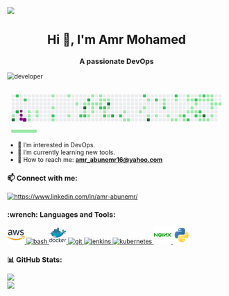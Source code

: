 [![](https://visitcount.itsvg.in/api?id=amrabunemr98&icon=7&color=0)](https://visitcount.itsvg.in)
<h1 align="center">Hi 👋, I'm Amr Mohamed</h1>
<h3 align="center">A passionate DevOps</h3>

![developer](https://github.com/amrabunemr98/amrabunemr98/assets/128842547/d4348fe2-8a6f-488d-b465-c82bc3a72f65)

<svg viewBox="-16 -32 880 192" width="880" height="192" xmlns="http://www.w3.org/2000/svg"><style>@keyframes c0{.18%{fill:var(--c1)}.2%,to{fill:var(--ce)}}@keyframes c1{44.43%{fill:var(--c1)}44.45%,to{fill:var(--ce)}}@keyframes c2{97.26%{fill:var(--c4)}97.28%,to{fill:var(--ce)}}@keyframes c3{72.11%{fill:var(--c2)}72.13%,to{fill:var(--ce)}}@keyframes c4{.57%{fill:var(--c1)}.59%,to{fill:var(--ce)}}@keyframes c5{.77%{fill:var(--c1)}.79%,to{fill:var(--ce)}}@keyframes c6{72.89%{fill:var(--c3)}72.91%,to{fill:var(--ce)}}@keyframes c7{4.28%{fill:var(--c1)}4.3%,to{fill:var(--ce)}}@keyframes c8{4.47%{fill:var(--c1)}4.49%,to{fill:var(--ce)}}@keyframes c9{3.11%{fill:var(--c1)}3.13%,to{fill:var(--ce)}}@keyframes ca{71.53%{fill:var(--c2)}71.55%,to{fill:var(--ce)}}@keyframes cb{1.16%{fill:var(--c1)}1.18%,to{fill:var(--ce)}}@keyframes cc{1.35%{fill:var(--c1)}1.37%,to{fill:var(--ce)}}@keyframes cd{5.25%{fill:var(--c1)}5.27%,to{fill:var(--ce)}}@keyframes ce{5.06%{fill:var(--c1)}5.08%,to{fill:var(--ce)}}@keyframes cf{4.86%{fill:var(--c1)}4.88%,to{fill:var(--ce)}}@keyframes cg{2.52%{fill:var(--c1)}2.54%,to{fill:var(--ce)}}@keyframes ch{1.55%{fill:var(--c1)}1.57%,to{fill:var(--ce)}}@keyframes ci{1.74%{fill:var(--c1)}1.76%,to{fill:var(--ce)}}@keyframes cj{5.64%{fill:var(--c1)}5.66%,to{fill:var(--ce)}}@keyframes ck{5.84%{fill:var(--c1)}5.86%,to{fill:var(--ce)}}@keyframes cl{2.13%{fill:var(--c1)}2.15%,to{fill:var(--ce)}}@keyframes cm{1.94%{fill:var(--c1)}1.96%,to{fill:var(--ce)}}@keyframes cn{14.22%{fill:var(--c1)}14.24%,to{fill:var(--ce)}}@keyframes co{14.8%{fill:var(--c1)}14.82%,to{fill:var(--ce)}}@keyframes cp{69.39%{fill:var(--c2)}69.41%,to{fill:var(--ce)}}@keyframes cq{6.81%{fill:var(--c1)}6.83%,to{fill:var(--ce)}}@keyframes cr{13.44%{fill:var(--c1)}13.46%,to{fill:var(--ce)}}@keyframes cs{7.79%{fill:var(--c1)}7.81%,to{fill:var(--ce)}}@keyframes ct{12.66%{fill:var(--c1)}12.68%,to{fill:var(--ce)}}@keyframes cu{68.02%{fill:var(--c2)}68.04%,to{fill:var(--ce)}}@keyframes cv{12.27%{fill:var(--c1)}12.29%,to{fill:var(--ce)}}@keyframes cw{81.08%{fill:var(--c4)}81.1%,to{fill:var(--ce)}}@keyframes cx{8.76%{fill:var(--c1)}8.78%,to{fill:var(--ce)}}@keyframes cy{67.83%{fill:var(--c2)}67.85%,to{fill:var(--ce)}}@keyframes cz{76.99%{fill:var(--c3)}77.01%,to{fill:var(--ce)}}@keyframes c10{12.08%{fill:var(--c1)}12.1%,to{fill:var(--ce)}}@keyframes c11{16.95%{fill:var(--c1)}16.97%,to{fill:var(--ce)}}@keyframes c12{11.49%{fill:var(--c1)}11.51%,to{fill:var(--ce)}}@keyframes c13{9.54%{fill:var(--c1)}9.56%,to{fill:var(--ce)}}@keyframes c14{9.35%{fill:var(--c1)}9.37%,to{fill:var(--ce)}}@keyframes c15{9.15%{fill:var(--c1)}9.17%,to{fill:var(--ce)}}@keyframes c16{9.74%{fill:var(--c1)}9.76%,to{fill:var(--ce)}}@keyframes c17{11.1%{fill:var(--c1)}11.12%,to{fill:var(--ce)}}@keyframes c18{10.13%{fill:var(--c1)}10.15%,to{fill:var(--ce)}}@keyframes c19{9.93%{fill:var(--c1)}9.95%,to{fill:var(--ce)}}@keyframes c1a{66.27%{fill:var(--c2)}66.29%,to{fill:var(--ce)}}@keyframes c1b{10.32%{fill:var(--c1)}10.34%,to{fill:var(--ce)}}@keyframes c1c{66.07%{fill:var(--c2)}66.09%,to{fill:var(--ce)}}@keyframes c1d{17.92%{fill:var(--c1)}17.94%,to{fill:var(--ce)}}@keyframes c1e{66.85%{fill:var(--c2)}66.87%,to{fill:var(--ce)}}@keyframes c1f{10.52%{fill:var(--c1)}10.54%,to{fill:var(--ce)}}@keyframes c1g{79.72%{fill:var(--c4)}79.74%,to{fill:var(--ce)}}@keyframes c1h{18.31%{fill:var(--c1)}18.33%,to{fill:var(--ce)}}@keyframes c1i{19.09%{fill:var(--c1)}19.11%,to{fill:var(--ce)}}@keyframes c1j{78.94%{fill:var(--c3)}78.96%,to{fill:var(--ce)}}@keyframes c1k{64.9%{fill:var(--c2)}64.92%,to{fill:var(--ce)}}@keyframes c1l{20.85%{fill:var(--c1)}20.87%,to{fill:var(--ce)}}@keyframes c1m{20.07%{fill:var(--c1)}20.09%,to{fill:var(--ce)}}@keyframes c1n{20.26%{fill:var(--c1)}20.28%,to{fill:var(--ce)}}@keyframes c1o{22.41%{fill:var(--c1)}22.43%,to{fill:var(--ce)}}@keyframes c1p{62.76%{fill:var(--c2)}62.78%,to{fill:var(--ce)}}@keyframes c1q{22.02%{fill:var(--c1)}22.04%,to{fill:var(--ce)}}@keyframes c1r{37.03%{fill:var(--c1)}37.05%,to{fill:var(--ce)}}@keyframes c1s{22.99%{fill:var(--c1)}23.01%,to{fill:var(--ce)}}@keyframes c1t{84.79%{fill:var(--c4)}84.81%,to{fill:var(--ce)}}@keyframes c1u{60.42%{fill:var(--c2)}60.44%,to{fill:var(--ce)}}@keyframes c1v{23.38%{fill:var(--c1)}23.4%,to{fill:var(--ce)}}@keyframes c1w{35.86%{fill:var(--c1)}35.88%,to{fill:var(--ce)}}@keyframes c1x{36.05%{fill:var(--c1)}36.07%,to{fill:var(--ce)}}@keyframes c1y{61.2%{fill:var(--c2)}61.22%,to{fill:var(--ce)}}@keyframes c1z{23.97%{fill:var(--c1)}23.99%,to{fill:var(--ce)}}@keyframes c20{24.36%{fill:var(--c1)}24.38%,to{fill:var(--ce)}}@keyframes c21{59.25%{fill:var(--c2)}59.27%,to{fill:var(--ce)}}@keyframes c22{35.27%{fill:var(--c1)}35.29%,to{fill:var(--ce)}}@keyframes c23{24.55%{fill:var(--c1)}24.57%,to{fill:var(--ce)}}@keyframes c24{25.72%{fill:var(--c1)}25.74%,to{fill:var(--ce)}}@keyframes c25{55.55%{fill:var(--c2)}55.57%,to{fill:var(--ce)}}@keyframes c26{24.94%{fill:var(--c1)}24.96%,to{fill:var(--ce)}}@keyframes c27{32.93%{fill:var(--c1)}32.95%,to{fill:var(--ce)}}@keyframes c28{32.74%{fill:var(--c1)}32.76%,to{fill:var(--ce)}}@keyframes c29{26.31%{fill:var(--c1)}26.33%,to{fill:var(--ce)}}@keyframes c2a{55.94%{fill:var(--c2)}55.96%,to{fill:var(--ce)}}@keyframes c2b{32.54%{fill:var(--c1)}32.56%,to{fill:var(--ce)}}@keyframes c2c{32.15%{fill:var(--c1)}32.17%,to{fill:var(--ce)}}@keyframes c2d{26.5%{fill:var(--c1)}26.52%,to{fill:var(--ce)}}@keyframes c2e{57.3%{fill:var(--c2)}57.32%,to{fill:var(--ce)}}@keyframes c2f{27.09%{fill:var(--c1)}27.11%,to{fill:var(--ce)}}@keyframes c2g{26.7%{fill:var(--c1)}26.72%,to{fill:var(--ce)}}@keyframes c2h{54.96%{fill:var(--c2)}54.98%,to{fill:var(--ce)}}@keyframes c2i{33.52%{fill:var(--c1)}33.54%,to{fill:var(--ce)}}@keyframes c2j{27.48%{fill:var(--c1)}27.5%,to{fill:var(--ce)}}@keyframes c2k{54.57%{fill:var(--c2)}54.59%,to{fill:var(--ce)}}@keyframes c2l{54.38%{fill:var(--c1)}54.4%,to{fill:var(--ce)}}@keyframes c2m{31.18%{fill:var(--c1)}31.2%,to{fill:var(--ce)}}@keyframes c2n{57.88%{fill:var(--c2)}57.9%,to{fill:var(--ce)}}@keyframes c2o{27.67%{fill:var(--c1)}27.69%,to{fill:var(--ce)}}@keyframes c2p{87.71%{fill:var(--c4)}87.73%,to{fill:var(--ce)}}@keyframes c2q{30.98%{fill:var(--c1)}31%,to{fill:var(--ce)}}@keyframes c2r{28.45%{fill:var(--c1)}28.47%,to{fill:var(--ce)}}@keyframes c2s{27.87%{fill:var(--c1)}27.89%,to{fill:var(--ce)}}@keyframes c2t{30.79%{fill:var(--c1)}30.81%,to{fill:var(--ce)}}@keyframes c2u{28.26%{fill:var(--c1)}28.28%,to{fill:var(--ce)}}@keyframes c2v{28.06%{fill:var(--c1)}28.08%,to{fill:var(--ce)}}@keyframes c2w{29.03%{fill:var(--c1)}29.05%,to{fill:var(--ce)}}@keyframes c2x{30.01%{fill:var(--c1)}30.03%,to{fill:var(--ce)}}@keyframes c2y{30.4%{fill:var(--c1)}30.42%,to{fill:var(--ce)}}@keyframes c2z{29.23%{fill:var(--c1)}29.25%,to{fill:var(--ce)}}@keyframes c30{29.42%{fill:var(--c1)}29.44%,to{fill:var(--ce)}}@keyframes u0{.18%{transform:scale(0,1)}.2%,.57%{transform:scale(.01,1)}.59%,.77%{transform:scale(.02,1)}.79%,1.16%{transform:scale(.04,1)}1.18%,1.35%{transform:scale(.05,1)}1.37%,1.55%{transform:scale(.06,1)}1.57%,1.74%{transform:scale(.07,1)}1.76%,1.94%{transform:scale(.09,1)}1.96%,2.13%{transform:scale(.1,1)}2.15%,2.52%{transform:scale(.11,1)}2.54%,3.11%{transform:scale(.12,1)}3.13%,4.28%{transform:scale(.13,1)}4.3%,4.47%{transform:scale(.15,1)}4.49%,4.86%{transform:scale(.16,1)}4.88%,5.06%{transform:scale(.17,1)}5.08%,5.25%{transform:scale(.18,1)}5.27%,5.64%{transform:scale(.2,1)}5.66%,5.84%{transform:scale(.21,1)}5.86%,6.81%{transform:scale(.22,1)}6.83%,7.79%{transform:scale(.23,1)}7.81%,8.76%{transform:scale(.24,1)}8.78%,9.15%{transform:scale(.26,1)}9.17%,9.35%{transform:scale(.27,1)}9.37%,9.54%{transform:scale(.28,1)}9.56%,9.74%{transform:scale(.29,1)}9.76%,9.93%{transform:scale(.3,1)}10.13%,9.95%{transform:scale(.32,1)}10.15%,10.32%{transform:scale(.33,1)}10.34%,10.52%{transform:scale(.34,1)}10.54%,11.1%{transform:scale(.35,1)}11.12%,11.49%{transform:scale(.37,1)}11.51%,12.08%{transform:scale(.38,1)}12.1%,12.27%{transform:scale(.39,1)}12.29%,12.66%{transform:scale(.4,1)}12.68%,13.44%{transform:scale(.41,1)}13.46%,14.22%{transform:scale(.43,1)}14.24%,14.8%{transform:scale(.44,1)}14.82%,16.95%{transform:scale(.45,1)}16.97%,17.92%{transform:scale(.46,1)}17.94%,18.31%{transform:scale(.48,1)}18.33%,19.09%{transform:scale(.49,1)}19.11%,20.07%{transform:scale(.5,1)}20.09%,20.26%{transform:scale(.51,1)}20.28%,20.85%{transform:scale(.52,1)}20.87%,22.02%{transform:scale(.54,1)}22.04%,22.41%{transform:scale(.55,1)}22.43%,22.99%{transform:scale(.56,1)}23.01%,23.38%{transform:scale(.57,1)}23.4%,23.97%{transform:scale(.59,1)}23.99%,24.36%{transform:scale(.6,1)}24.38%,24.55%{transform:scale(.61,1)}24.57%,24.94%{transform:scale(.62,1)}24.96%,25.72%{transform:scale(.63,1)}25.74%,26.31%{transform:scale(.65,1)}26.33%,26.5%{transform:scale(.66,1)}26.52%,26.7%{transform:scale(.67,1)}26.72%,27.09%{transform:scale(.68,1)}27.11%,27.48%{transform:scale(.7,1)}27.5%,27.67%{transform:scale(.71,1)}27.69%,27.87%{transform:scale(.72,1)}27.89%,28.06%{transform:scale(.73,1)}28.08%,28.26%{transform:scale(.74,1)}28.28%,28.45%{transform:scale(.76,1)}28.47%,29.03%{transform:scale(.77,1)}29.05%,29.23%{transform:scale(.78,1)}29.25%,29.42%{transform:scale(.79,1)}29.44%,30.01%{transform:scale(.8,1)}30.03%,30.4%{transform:scale(.82,1)}30.42%,30.79%{transform:scale(.83,1)}30.81%,30.98%{transform:scale(.84,1)}31%,31.18%{transform:scale(.85,1)}31.2%,32.15%{transform:scale(.87,1)}32.17%,32.54%{transform:scale(.88,1)}32.56%,32.74%{transform:scale(.89,1)}32.76%,32.93%{transform:scale(.9,1)}32.95%,33.52%{transform:scale(.91,1)}33.54%,35.27%{transform:scale(.93,1)}35.29%,35.86%{transform:scale(.94,1)}35.88%,36.05%{transform:scale(.95,1)}36.07%,37.03%{transform:scale(.96,1)}37.05%,44.43%{transform:scale(.98,1)}44.45%,54.38%{transform:scale(.99,1)}54.4%,to{transform:scale(1,1)}}@keyframes u1{54.57%{transform:scale(0,1)}54.59%,54.96%{transform:scale(.05,1)}54.98%,55.55%{transform:scale(.11,1)}55.57%,55.94%{transform:scale(.16,1)}55.96%,57.3%{transform:scale(.21,1)}57.32%,57.88%{transform:scale(.26,1)}57.9%,59.25%{transform:scale(.32,1)}59.27%,60.42%{transform:scale(.37,1)}60.44%,61.2%{transform:scale(.42,1)}61.22%,62.76%{transform:scale(.47,1)}62.78%,64.9%{transform:scale(.53,1)}64.92%,66.07%{transform:scale(.58,1)}66.09%,66.27%{transform:scale(.63,1)}66.29%,66.85%{transform:scale(.68,1)}66.87%,67.83%{transform:scale(.74,1)}67.85%,68.02%{transform:scale(.79,1)}68.04%,69.39%{transform:scale(.84,1)}69.41%,71.53%{transform:scale(.89,1)}71.55%,72.11%{transform:scale(.95,1)}72.13%,to{transform:scale(1,1)}}@keyframes u2{72.89%{transform:scale(0,1)}72.91%,76.99%{transform:scale(.33,1)}77.01%,78.94%{transform:scale(.67,1)}78.96%,to{transform:scale(1,1)}}@keyframes u3{79.72%{transform:scale(0,1)}79.74%,81.08%{transform:scale(.2,1)}81.1%,84.79%{transform:scale(.4,1)}84.81%,87.71%{transform:scale(.6,1)}87.73%,97.26%{transform:scale(.8,1)}97.28%,to{transform:scale(1,1)}}@keyframes s0{0%,99.81%{transform:translate(0,-16px)}.39%{transform:translate(0,16px)}.58%{transform:translate(16px,16px)}.78%{transform:translate(16px,32px)}1.95%{transform:translate(112px,32px)}2.14%{transform:translate(112px,16px)}2.53%{transform:translate(80px,16px)}2.73%{transform:translate(80px,0)}3.31%{transform:translate(32px,0)}4.48%{transform:translate(32px,96px)}4.87%{transform:translate(64px,96px)}5.26%{transform:translate(64px,64px)}5.65%{transform:translate(96px,64px)}5.85%{transform:translate(96px,80px)}46.2%,6.43%{transform:translate(144px,80px)}46.39%,6.63%{transform:translate(144px,96px)}47.37%,7.6%{transform:translate(224px,96px)}7.8%{transform:translate(224px,80px)}8.19%{transform:translate(256px,80px)}8.38%{transform:translate(256px,64px)}9.16%{transform:translate(320px,64px)}11.89%,39.96%,9.55%{transform:translate(320px,32px)}9.94%{transform:translate(352px,32px)}10.14%{transform:translate(352px,16px)}10.53%{transform:translate(384px,16px)}10.72%{transform:translate(384px,0)}11.5%{transform:translate(320px,0)}12.67%{transform:translate(256px,32px)}13.06%{transform:translate(256px,0)}14.23%{transform:translate(160px,0)}14.81%{transform:translate(160px,48px)}16.18%{transform:translate(272px,48px)}16.37%{transform:translate(272px,64px)}16.76%,76.41%{transform:translate(304px,64px)}16.96%{transform:translate(304px,80px)}17.54%{transform:translate(352px,80px)}17.74%,66.47%{transform:translate(352px,64px)}18.13%,18.91%{transform:translate(384px,64px)}18.32%{transform:translate(384px,48px)}18.52%{transform:translate(400px,48px)}18.71%{transform:translate(400px,64px)}19.3%{transform:translate(384px,96px)}20.27%{transform:translate(464px,96px)}20.66%{transform:translate(464px,64px)}20.86%{transform:translate(448px,64px)}21.05%{transform:translate(448px,48px)}22.03%{transform:translate(528px,48px)}22.22%{transform:translate(528px,64px)}22.42%{transform:translate(512px,64px)}22.61%{transform:translate(512px,80px)}24.17%{transform:translate(640px,80px)}24.37%{transform:translate(640px,96px)}24.95%,55.75%{transform:translate(688px,96px)}25.15%{transform:translate(688px,112px)}25.34%{transform:translate(672px,112px)}25.93%{transform:translate(672px,64px)}26.71%,54.78%{transform:translate(736px,64px)}27.1%{transform:translate(736px,32px)}27.29%{transform:translate(752px,32px)}27.49%{transform:translate(752px,16px)}28.07%,28.85%{transform:translate(800px,16px)}28.27%{transform:translate(800px,0)}28.46%{transform:translate(784px,0)}28.65%{transform:translate(784px,16px)}29.04%{transform:translate(800px,32px)}29.43%{transform:translate(832px,32px)}29.63%{transform:translate(832px,48px)}30.02%{transform:translate(800px,48px)}30.41%{transform:translate(800px,80px)}30.6%{transform:translate(784px,80px)}30.8%{transform:translate(784px,96px)}31.58%,53.8%{transform:translate(720px,96px)}32.55%{transform:translate(720px,16px)}32.75%{transform:translate(704px,16px)}32.94%{transform:translate(704px,0)}33.53%{transform:translate(752px,0)}33.72%{transform:translate(752px,-16px)}34.7%{transform:translate(672px,-16px)}35.09%{transform:translate(672px,16px)}35.87%,60.82%{transform:translate(608px,16px)}36.06%{transform:translate(608px,32px)}36.65%{transform:translate(560px,32px)}36.84%{transform:translate(560px,16px)}39.77%{transform:translate(320px,16px)}43.86%{transform:translate(0,32px)}44.44%,97.08%{transform:translate(0,80px)}47.56%{transform:translate(224px,112px)}53.61%{transform:translate(720px,112px)}54.19%{transform:translate(752px,96px)}54.58%{transform:translate(752px,64px)}54.97%{transform:translate(736px,80px)}55.56%{transform:translate(688px,80px)}56.34%{transform:translate(736px,96px)}57.31%{transform:translate(736px,16px)}57.7%{transform:translate(768px,16px)}57.89%{transform:translate(768px,0)}60.23%{transform:translate(576px,0)}60.43%{transform:translate(576px,16px)}61.21%{transform:translate(608px,48px)}61.4%{transform:translate(592px,48px)}61.99%{transform:translate(592px,0)}63.94%{transform:translate(432px,0)}64.91%{transform:translate(432px,80px)}65.11%{transform:translate(416px,80px)}65.5%{transform:translate(416px,48px)}66.28%{transform:translate(352px,48px)}66.67%{transform:translate(368px,64px)}66.86%{transform:translate(368px,80px)}69.4%{transform:translate(160px,80px)}70.18%{transform:translate(160px,16px)}71.54%{transform:translate(48px,16px)}71.73%,99.03%{transform:translate(48px,0)}72.12%,98.64%{transform:translate(16px,0)}72.9%{transform:translate(16px,64px)}77%{transform:translate(304px,16px)}78.17%{transform:translate(400px,16px)}78.95%{transform:translate(400px,80px)}79.14%{transform:translate(384px,80px)}79.73%{transform:translate(384px,32px)}80.9%{transform:translate(288px,32px)}81.09%{transform:translate(288px,48px)}84.21%{transform:translate(544px,48px)}84.8%{transform:translate(544px,96px)}87.52%{transform:translate(768px,96px)}87.72%{transform:translate(768px,80px)}97.27%{transform:translate(0,96px)}97.47%{transform:translate(16px,96px)}99.22%{transform:translate(48px,-16px)}}@keyframes s1{0%,99.81%{transform:translate(16px,-16px)}.19%{transform:translate(0,-16px)}.58%{transform:translate(0,16px)}.78%{transform:translate(16px,16px)}.97%{transform:translate(16px,32px)}2.14%{transform:translate(112px,32px)}2.34%{transform:translate(112px,16px)}2.73%{transform:translate(80px,16px)}2.92%{transform:translate(80px,0)}3.51%{transform:translate(32px,0)}4.68%{transform:translate(32px,96px)}5.07%{transform:translate(64px,96px)}5.46%{transform:translate(64px,64px)}5.85%{transform:translate(96px,64px)}6.04%{transform:translate(96px,80px)}46.39%,6.63%{transform:translate(144px,80px)}46.59%,6.82%{transform:translate(144px,96px)}47.56%,7.8%{transform:translate(224px,96px)}7.99%{transform:translate(224px,80px)}8.38%{transform:translate(256px,80px)}8.58%{transform:translate(256px,64px)}9.36%{transform:translate(320px,64px)}12.09%,40.16%,9.75%{transform:translate(320px,32px)}10.14%{transform:translate(352px,32px)}10.33%{transform:translate(352px,16px)}10.72%{transform:translate(384px,16px)}10.92%{transform:translate(384px,0)}11.7%{transform:translate(320px,0)}12.87%{transform:translate(256px,32px)}13.26%{transform:translate(256px,0)}14.42%{transform:translate(160px,0)}15.01%{transform:translate(160px,48px)}16.37%{transform:translate(272px,48px)}16.57%{transform:translate(272px,64px)}16.96%,76.61%{transform:translate(304px,64px)}17.15%{transform:translate(304px,80px)}17.74%{transform:translate(352px,80px)}17.93%,66.67%{transform:translate(352px,64px)}18.32%,19.1%{transform:translate(384px,64px)}18.52%{transform:translate(384px,48px)}18.71%{transform:translate(400px,48px)}18.91%{transform:translate(400px,64px)}19.49%{transform:translate(384px,96px)}20.47%{transform:translate(464px,96px)}20.86%{transform:translate(464px,64px)}21.05%{transform:translate(448px,64px)}21.25%{transform:translate(448px,48px)}22.22%{transform:translate(528px,48px)}22.42%{transform:translate(528px,64px)}22.61%{transform:translate(512px,64px)}22.81%{transform:translate(512px,80px)}24.37%{transform:translate(640px,80px)}24.56%{transform:translate(640px,96px)}25.15%,55.95%{transform:translate(688px,96px)}25.34%{transform:translate(688px,112px)}25.54%{transform:translate(672px,112px)}26.12%{transform:translate(672px,64px)}26.9%,54.97%{transform:translate(736px,64px)}27.29%{transform:translate(736px,32px)}27.49%{transform:translate(752px,32px)}27.68%{transform:translate(752px,16px)}28.27%,29.04%{transform:translate(800px,16px)}28.46%{transform:translate(800px,0)}28.65%{transform:translate(784px,0)}28.85%{transform:translate(784px,16px)}29.24%{transform:translate(800px,32px)}29.63%{transform:translate(832px,32px)}29.82%{transform:translate(832px,48px)}30.21%{transform:translate(800px,48px)}30.6%{transform:translate(800px,80px)}30.8%{transform:translate(784px,80px)}30.99%{transform:translate(784px,96px)}31.77%,54%{transform:translate(720px,96px)}32.75%{transform:translate(720px,16px)}32.94%{transform:translate(704px,16px)}33.14%{transform:translate(704px,0)}33.72%{transform:translate(752px,0)}33.92%{transform:translate(752px,-16px)}34.89%{transform:translate(672px,-16px)}35.28%{transform:translate(672px,16px)}36.06%,61.01%{transform:translate(608px,16px)}36.26%{transform:translate(608px,32px)}36.84%{transform:translate(560px,32px)}37.04%{transform:translate(560px,16px)}39.96%{transform:translate(320px,16px)}44.05%{transform:translate(0,32px)}44.64%,97.27%{transform:translate(0,80px)}47.76%{transform:translate(224px,112px)}53.8%{transform:translate(720px,112px)}54.39%{transform:translate(752px,96px)}54.78%{transform:translate(752px,64px)}55.17%{transform:translate(736px,80px)}55.75%{transform:translate(688px,80px)}56.53%{transform:translate(736px,96px)}57.5%{transform:translate(736px,16px)}57.89%{transform:translate(768px,16px)}58.09%{transform:translate(768px,0)}60.43%{transform:translate(576px,0)}60.62%{transform:translate(576px,16px)}61.4%{transform:translate(608px,48px)}61.6%{transform:translate(592px,48px)}62.18%{transform:translate(592px,0)}64.13%{transform:translate(432px,0)}65.11%{transform:translate(432px,80px)}65.3%{transform:translate(416px,80px)}65.69%{transform:translate(416px,48px)}66.47%{transform:translate(352px,48px)}66.86%{transform:translate(368px,64px)}67.06%{transform:translate(368px,80px)}69.59%{transform:translate(160px,80px)}70.37%{transform:translate(160px,16px)}71.73%{transform:translate(48px,16px)}71.93%,99.22%{transform:translate(48px,0)}72.32%,98.83%{transform:translate(16px,0)}73.1%{transform:translate(16px,64px)}77.19%{transform:translate(304px,16px)}78.36%{transform:translate(400px,16px)}79.14%{transform:translate(400px,80px)}79.34%{transform:translate(384px,80px)}79.92%{transform:translate(384px,32px)}81.09%{transform:translate(288px,32px)}81.29%{transform:translate(288px,48px)}84.41%{transform:translate(544px,48px)}84.99%{transform:translate(544px,96px)}87.72%{transform:translate(768px,96px)}87.91%{transform:translate(768px,80px)}97.47%{transform:translate(0,96px)}97.66%{transform:translate(16px,96px)}99.42%{transform:translate(48px,-16px)}}@keyframes s2{0%,99.81%{transform:translate(32px,-16px)}.39%{transform:translate(0,-16px)}.78%{transform:translate(0,16px)}.97%{transform:translate(16px,16px)}1.17%{transform:translate(16px,32px)}2.34%{transform:translate(112px,32px)}2.53%{transform:translate(112px,16px)}2.92%{transform:translate(80px,16px)}3.12%{transform:translate(80px,0)}3.7%{transform:translate(32px,0)}4.87%{transform:translate(32px,96px)}5.26%{transform:translate(64px,96px)}5.65%{transform:translate(64px,64px)}6.04%{transform:translate(96px,64px)}6.24%{transform:translate(96px,80px)}46.59%,6.82%{transform:translate(144px,80px)}46.78%,7.02%{transform:translate(144px,96px)}47.76%,7.99%{transform:translate(224px,96px)}8.19%{transform:translate(224px,80px)}8.58%{transform:translate(256px,80px)}8.77%{transform:translate(256px,64px)}9.55%{transform:translate(320px,64px)}12.28%,40.35%,9.94%{transform:translate(320px,32px)}10.33%{transform:translate(352px,32px)}10.53%{transform:translate(352px,16px)}10.92%{transform:translate(384px,16px)}11.11%{transform:translate(384px,0)}11.89%{transform:translate(320px,0)}13.06%{transform:translate(256px,32px)}13.45%{transform:translate(256px,0)}14.62%{transform:translate(160px,0)}15.2%{transform:translate(160px,48px)}16.57%{transform:translate(272px,48px)}16.76%{transform:translate(272px,64px)}17.15%,76.8%{transform:translate(304px,64px)}17.35%{transform:translate(304px,80px)}17.93%{transform:translate(352px,80px)}18.13%,66.86%{transform:translate(352px,64px)}18.52%,19.3%{transform:translate(384px,64px)}18.71%{transform:translate(384px,48px)}18.91%{transform:translate(400px,48px)}19.1%{transform:translate(400px,64px)}19.69%{transform:translate(384px,96px)}20.66%{transform:translate(464px,96px)}21.05%{transform:translate(464px,64px)}21.25%{transform:translate(448px,64px)}21.44%{transform:translate(448px,48px)}22.42%{transform:translate(528px,48px)}22.61%{transform:translate(528px,64px)}22.81%{transform:translate(512px,64px)}23%{transform:translate(512px,80px)}24.56%{transform:translate(640px,80px)}24.76%{transform:translate(640px,96px)}25.34%,56.14%{transform:translate(688px,96px)}25.54%{transform:translate(688px,112px)}25.73%{transform:translate(672px,112px)}26.32%{transform:translate(672px,64px)}27.1%,55.17%{transform:translate(736px,64px)}27.49%{transform:translate(736px,32px)}27.68%{transform:translate(752px,32px)}27.88%{transform:translate(752px,16px)}28.46%,29.24%{transform:translate(800px,16px)}28.65%{transform:translate(800px,0)}28.85%{transform:translate(784px,0)}29.04%{transform:translate(784px,16px)}29.43%{transform:translate(800px,32px)}29.82%{transform:translate(832px,32px)}30.02%{transform:translate(832px,48px)}30.41%{transform:translate(800px,48px)}30.8%{transform:translate(800px,80px)}30.99%{transform:translate(784px,80px)}31.19%{transform:translate(784px,96px)}31.97%,54.19%{transform:translate(720px,96px)}32.94%{transform:translate(720px,16px)}33.14%{transform:translate(704px,16px)}33.33%{transform:translate(704px,0)}33.92%{transform:translate(752px,0)}34.11%{transform:translate(752px,-16px)}35.09%{transform:translate(672px,-16px)}35.48%{transform:translate(672px,16px)}36.26%,61.21%{transform:translate(608px,16px)}36.45%{transform:translate(608px,32px)}37.04%{transform:translate(560px,32px)}37.23%{transform:translate(560px,16px)}40.16%{transform:translate(320px,16px)}44.25%{transform:translate(0,32px)}44.83%,97.47%{transform:translate(0,80px)}47.95%{transform:translate(224px,112px)}54%{transform:translate(720px,112px)}54.58%{transform:translate(752px,96px)}54.97%{transform:translate(752px,64px)}55.36%{transform:translate(736px,80px)}55.95%{transform:translate(688px,80px)}56.73%{transform:translate(736px,96px)}57.7%{transform:translate(736px,16px)}58.09%{transform:translate(768px,16px)}58.28%{transform:translate(768px,0)}60.62%{transform:translate(576px,0)}60.82%{transform:translate(576px,16px)}61.6%{transform:translate(608px,48px)}61.79%{transform:translate(592px,48px)}62.38%{transform:translate(592px,0)}64.33%{transform:translate(432px,0)}65.3%{transform:translate(432px,80px)}65.5%{transform:translate(416px,80px)}65.89%{transform:translate(416px,48px)}66.67%{transform:translate(352px,48px)}67.06%{transform:translate(368px,64px)}67.25%{transform:translate(368px,80px)}69.79%{transform:translate(160px,80px)}70.57%{transform:translate(160px,16px)}71.93%{transform:translate(48px,16px)}72.12%,99.42%{transform:translate(48px,0)}72.51%,99.03%{transform:translate(16px,0)}73.29%{transform:translate(16px,64px)}77.39%{transform:translate(304px,16px)}78.56%{transform:translate(400px,16px)}79.34%{transform:translate(400px,80px)}79.53%{transform:translate(384px,80px)}80.12%{transform:translate(384px,32px)}81.29%{transform:translate(288px,32px)}81.48%{transform:translate(288px,48px)}84.6%{transform:translate(544px,48px)}85.19%{transform:translate(544px,96px)}87.91%{transform:translate(768px,96px)}88.11%{transform:translate(768px,80px)}97.66%{transform:translate(0,96px)}97.86%{transform:translate(16px,96px)}99.61%{transform:translate(48px,-16px)}}@keyframes s3{0%,99.81%{transform:translate(48px,-16px)}.58%{transform:translate(0,-16px)}.97%{transform:translate(0,16px)}1.17%{transform:translate(16px,16px)}1.36%{transform:translate(16px,32px)}2.53%{transform:translate(112px,32px)}2.73%{transform:translate(112px,16px)}3.12%{transform:translate(80px,16px)}3.31%{transform:translate(80px,0)}3.9%{transform:translate(32px,0)}5.07%{transform:translate(32px,96px)}5.46%{transform:translate(64px,96px)}5.85%{transform:translate(64px,64px)}6.24%{transform:translate(96px,64px)}6.43%{transform:translate(96px,80px)}46.78%,7.02%{transform:translate(144px,80px)}46.98%,7.21%{transform:translate(144px,96px)}47.95%,8.19%{transform:translate(224px,96px)}8.38%{transform:translate(224px,80px)}8.77%{transform:translate(256px,80px)}8.97%{transform:translate(256px,64px)}9.75%{transform:translate(320px,64px)}10.14%,12.48%,40.55%{transform:translate(320px,32px)}10.53%{transform:translate(352px,32px)}10.72%{transform:translate(352px,16px)}11.11%{transform:translate(384px,16px)}11.31%{transform:translate(384px,0)}12.09%{transform:translate(320px,0)}13.26%{transform:translate(256px,32px)}13.65%{transform:translate(256px,0)}14.81%{transform:translate(160px,0)}15.4%{transform:translate(160px,48px)}16.76%{transform:translate(272px,48px)}16.96%{transform:translate(272px,64px)}17.35%,77%{transform:translate(304px,64px)}17.54%{transform:translate(304px,80px)}18.13%{transform:translate(352px,80px)}18.32%,67.06%{transform:translate(352px,64px)}18.71%,19.49%{transform:translate(384px,64px)}18.91%{transform:translate(384px,48px)}19.1%{transform:translate(400px,48px)}19.3%{transform:translate(400px,64px)}19.88%{transform:translate(384px,96px)}20.86%{transform:translate(464px,96px)}21.25%{transform:translate(464px,64px)}21.44%{transform:translate(448px,64px)}21.64%{transform:translate(448px,48px)}22.61%{transform:translate(528px,48px)}22.81%{transform:translate(528px,64px)}23%{transform:translate(512px,64px)}23.2%{transform:translate(512px,80px)}24.76%{transform:translate(640px,80px)}24.95%{transform:translate(640px,96px)}25.54%,56.34%{transform:translate(688px,96px)}25.73%{transform:translate(688px,112px)}25.93%{transform:translate(672px,112px)}26.51%{transform:translate(672px,64px)}27.29%,55.36%{transform:translate(736px,64px)}27.68%{transform:translate(736px,32px)}27.88%{transform:translate(752px,32px)}28.07%{transform:translate(752px,16px)}28.65%,29.43%{transform:translate(800px,16px)}28.85%{transform:translate(800px,0)}29.04%{transform:translate(784px,0)}29.24%{transform:translate(784px,16px)}29.63%{transform:translate(800px,32px)}30.02%{transform:translate(832px,32px)}30.21%{transform:translate(832px,48px)}30.6%{transform:translate(800px,48px)}30.99%{transform:translate(800px,80px)}31.19%{transform:translate(784px,80px)}31.38%{transform:translate(784px,96px)}32.16%,54.39%{transform:translate(720px,96px)}33.14%{transform:translate(720px,16px)}33.33%{transform:translate(704px,16px)}33.53%{transform:translate(704px,0)}34.11%{transform:translate(752px,0)}34.31%{transform:translate(752px,-16px)}35.28%{transform:translate(672px,-16px)}35.67%{transform:translate(672px,16px)}36.45%,61.4%{transform:translate(608px,16px)}36.65%{transform:translate(608px,32px)}37.23%{transform:translate(560px,32px)}37.43%{transform:translate(560px,16px)}40.35%{transform:translate(320px,16px)}44.44%{transform:translate(0,32px)}45.03%,97.66%{transform:translate(0,80px)}48.15%{transform:translate(224px,112px)}54.19%{transform:translate(720px,112px)}54.78%{transform:translate(752px,96px)}55.17%{transform:translate(752px,64px)}55.56%{transform:translate(736px,80px)}56.14%{transform:translate(688px,80px)}56.92%{transform:translate(736px,96px)}57.89%{transform:translate(736px,16px)}58.28%{transform:translate(768px,16px)}58.48%{transform:translate(768px,0)}60.82%{transform:translate(576px,0)}61.01%{transform:translate(576px,16px)}61.79%{transform:translate(608px,48px)}61.99%{transform:translate(592px,48px)}62.57%{transform:translate(592px,0)}64.52%{transform:translate(432px,0)}65.5%{transform:translate(432px,80px)}65.69%{transform:translate(416px,80px)}66.08%{transform:translate(416px,48px)}66.86%{transform:translate(352px,48px)}67.25%{transform:translate(368px,64px)}67.45%{transform:translate(368px,80px)}69.98%{transform:translate(160px,80px)}70.76%{transform:translate(160px,16px)}72.12%{transform:translate(48px,16px)}72.32%,99.61%{transform:translate(48px,0)}72.71%,99.22%{transform:translate(16px,0)}73.49%{transform:translate(16px,64px)}77.58%{transform:translate(304px,16px)}78.75%{transform:translate(400px,16px)}79.53%{transform:translate(400px,80px)}79.73%{transform:translate(384px,80px)}80.31%{transform:translate(384px,32px)}81.48%{transform:translate(288px,32px)}81.68%{transform:translate(288px,48px)}84.8%{transform:translate(544px,48px)}85.38%{transform:translate(544px,96px)}88.11%{transform:translate(768px,96px)}88.3%{transform:translate(768px,80px)}97.86%{transform:translate(0,96px)}98.05%{transform:translate(16px,96px)}}:root{--cb:#1b1f230a;--cs:purple;--ce:#ebedf0;--c0:#ebedf0;--c1:#9be9a8;--c2:#40c463;--c3:#30a14e;--c4:#216e39}@media (prefers-color-scheme:dark){:root{--cb:#1b1f230a;--cs:purple;--ce:#161b22;--c1:#01311f;--c2:#034525;--c3:#0f6d31;--c4:#00c647}}.c{shape-rendering:geometricPrecision;rx:2;ry:2;fill:var(--ce);stroke-width:1px;stroke:var(--cb);animation:none 51300ms linear infinite}.c.c0,.c.c1{fill:var(--c1);animation-name:c0}.c.c1{animation-name:c1}.c.c2{fill:var(--c4);animation-name:c2}.c.c3{fill:var(--c2);animation-name:c3}.c.c4,.c.c5{fill:var(--c1);animation-name:c4}.c.c5{animation-name:c5}.c.c6{fill:var(--c3);animation-name:c6}.c.c7,.c.c8,.c.c9{fill:var(--c1);animation-name:c7}.c.c8,.c.c9{animation-name:c8}.c.c9{animation-name:c9}.c.ca{fill:var(--c2);animation-name:ca}.c.cb,.c.cc{fill:var(--c1);animation-name:cb}.c.cc{animation-name:cc}.c.cd,.c.ce,.c.cf{fill:var(--c1);animation-name:cd}.c.ce,.c.cf{animation-name:ce}.c.cf{animation-name:cf}.c.cg,.c.ch,.c.ci{fill:var(--c1);animation-name:cg}.c.ch,.c.ci{animation-name:ch}.c.ci{animation-name:ci}.c.cj,.c.ck,.c.cl{fill:var(--c1);animation-name:cj}.c.ck,.c.cl{animation-name:ck}.c.cl{animation-name:cl}.c.cm,.c.cn,.c.co{fill:var(--c1);animation-name:cm}.c.cn,.c.co{animation-name:cn}.c.co{animation-name:co}.c.cp{fill:var(--c2);animation-name:cp}.c.cq{fill:var(--c1);animation-name:cq}.c.cr,.c.cs,.c.ct{fill:var(--c1);animation-name:cr}.c.cs,.c.ct{animation-name:cs}.c.ct{animation-name:ct}.c.cu{fill:var(--c2);animation-name:cu}.c.cv{fill:var(--c1);animation-name:cv}.c.cw{fill:var(--c4);animation-name:cw}.c.cx{fill:var(--c1);animation-name:cx}.c.cy{fill:var(--c2);animation-name:cy}.c.cz{fill:var(--c3);animation-name:cz}.c.c10{fill:var(--c1);animation-name:c10}.c.c11,.c.c12,.c.c13{fill:var(--c1);animation-name:c11}.c.c12,.c.c13{animation-name:c12}.c.c13{animation-name:c13}.c.c14,.c.c15,.c.c16{fill:var(--c1);animation-name:c14}.c.c15,.c.c16{animation-name:c15}.c.c16{animation-name:c16}.c.c17,.c.c18,.c.c19{fill:var(--c1);animation-name:c17}.c.c18,.c.c19{animation-name:c18}.c.c19{animation-name:c19}.c.c1a{fill:var(--c2);animation-name:c1a}.c.c1b{fill:var(--c1);animation-name:c1b}.c.c1c{fill:var(--c2);animation-name:c1c}.c.c1d{fill:var(--c1);animation-name:c1d}.c.c1e{fill:var(--c2);animation-name:c1e}.c.c1f{fill:var(--c1);animation-name:c1f}.c.c1g{fill:var(--c4);animation-name:c1g}.c.c1h,.c.c1i{fill:var(--c1);animation-name:c1h}.c.c1i{animation-name:c1i}.c.c1j{fill:var(--c3);animation-name:c1j}.c.c1k{fill:var(--c2);animation-name:c1k}.c.c1l{fill:var(--c1);animation-name:c1l}.c.c1m,.c.c1n,.c.c1o{fill:var(--c1);animation-name:c1m}.c.c1n,.c.c1o{animation-name:c1n}.c.c1o{animation-name:c1o}.c.c1p{fill:var(--c2);animation-name:c1p}.c.c1q,.c.c1r,.c.c1s{fill:var(--c1);animation-name:c1q}.c.c1r,.c.c1s{animation-name:c1r}.c.c1s{animation-name:c1s}.c.c1t{fill:var(--c4);animation-name:c1t}.c.c1u{fill:var(--c2);animation-name:c1u}.c.c1v,.c.c1w,.c.c1x{fill:var(--c1);animation-name:c1v}.c.c1w,.c.c1x{animation-name:c1w}.c.c1x{animation-name:c1x}.c.c1y{fill:var(--c2);animation-name:c1y}.c.c1z,.c.c20{fill:var(--c1);animation-name:c1z}.c.c20{animation-name:c20}.c.c21{fill:var(--c2);animation-name:c21}.c.c22,.c.c23,.c.c24{fill:var(--c1);animation-name:c22}.c.c23,.c.c24{animation-name:c23}.c.c24{animation-name:c24}.c.c25{fill:var(--c2);animation-name:c25}.c.c26{fill:var(--c1);animation-name:c26}.c.c27,.c.c28,.c.c29{fill:var(--c1);animation-name:c27}.c.c28,.c.c29{animation-name:c28}.c.c29{animation-name:c29}.c.c2a{fill:var(--c2);animation-name:c2a}.c.c2b,.c.c2c,.c.c2d{fill:var(--c1);animation-name:c2b}.c.c2c,.c.c2d{animation-name:c2c}.c.c2d{animation-name:c2d}.c.c2e{fill:var(--c2);animation-name:c2e}.c.c2f,.c.c2g{fill:var(--c1);animation-name:c2f}.c.c2g{animation-name:c2g}.c.c2h{fill:var(--c2);animation-name:c2h}.c.c2i,.c.c2j{fill:var(--c1);animation-name:c2i}.c.c2j{animation-name:c2j}.c.c2k{fill:var(--c2);animation-name:c2k}.c.c2l,.c.c2m{fill:var(--c1);animation-name:c2l}.c.c2m{animation-name:c2m}.c.c2n{fill:var(--c2);animation-name:c2n}.c.c2o{fill:var(--c1);animation-name:c2o}.c.c2p{fill:var(--c4);animation-name:c2p}.c.c2q,.c.c2r{fill:var(--c1);animation-name:c2q}.c.c2r{animation-name:c2r}.c.c2s,.c.c2t,.c.c2u{fill:var(--c1);animation-name:c2s}.c.c2t,.c.c2u{animation-name:c2t}.c.c2u{animation-name:c2u}.c.c2v,.c.c2w,.c.c2x{fill:var(--c1);animation-name:c2v}.c.c2w,.c.c2x{animation-name:c2w}.c.c2x{animation-name:c2x}.c.c2y,.c.c2z,.c.c30{fill:var(--c1);animation-name:c2y}.c.c2z,.c.c30{animation-name:c2z}.c.c30{animation-name:c30}.s,.u{animation:none linear 51300ms infinite}.u,.u.u0{transform-origin:0 0}.u{transform:scale(0,1)}.u.u0{fill:var(--c1);animation-name:u0}.u.u1{fill:var(--c2);animation-name:u1;transform-origin:637.9px 0}.u.u2{fill:var(--c3);animation-name:u2;transform-origin:785.8px 0}.u.u3{fill:var(--c4);animation-name:u3;transform-origin:809.1px 0}.s{shape-rendering:geometricPrecision;fill:var(--cs)}.s.s0{transform:translate(0,-16px);animation-name:s0}.s.s1{transform:translate(16px,-16px);animation-name:s1}.s.s2{transform:translate(32px,-16px);animation-name:s2}.s.s3{transform:translate(48px,-16px);animation-name:s3}</style><rect class="c c0" x="2" y="2" width="12" height="12"/><rect class="c" x="2" y="18" width="12" height="12"/><rect class="c" x="2" y="34" width="12" height="12"/><rect class="c" x="2" y="50" width="12" height="12"/><rect class="c" x="2" y="66" width="12" height="12"/><rect class="c c1" x="2" y="82" width="12" height="12"/><rect class="c c2" x="2" y="98" width="12" height="12"/><rect class="c c3" x="18" y="2" width="12" height="12"/><rect class="c c4" x="18" y="18" width="12" height="12"/><rect class="c c5" x="18" y="34" width="12" height="12"/><rect class="c" x="18" y="50" width="12" height="12"/><rect class="c c6" x="18" y="66" width="12" height="12"/><rect class="c" x="18" y="82" width="12" height="12"/><rect class="c" x="18" y="98" width="12" height="12"/><rect class="c" x="34" y="2" width="12" height="12"/><rect class="c" x="34" y="18" width="12" height="12"/><rect class="c" x="34" y="34" width="12" height="12"/><rect class="c" x="34" y="50" width="12" height="12"/><rect class="c" x="34" y="66" width="12" height="12"/><rect class="c c7" x="34" y="82" width="12" height="12"/><rect class="c c8" x="34" y="98" width="12" height="12"/><rect class="c c9" x="50" y="2" width="12" height="12"/><rect class="c ca" x="50" y="18" width="12" height="12"/><rect class="c cb" x="50" y="34" width="12" height="12"/><rect class="c" x="50" y="50" width="12" height="12"/><rect class="c" x="50" y="66" width="12" height="12"/><rect class="c" x="50" y="82" width="12" height="12"/><rect class="c" x="50" y="98" width="12" height="12"/><rect class="c" x="66" y="2" width="12" height="12"/><rect class="c" x="66" y="18" width="12" height="12"/><rect class="c cc" x="66" y="34" width="12" height="12"/><rect class="c" x="66" y="50" width="12" height="12"/><rect class="c cd" x="66" y="66" width="12" height="12"/><rect class="c ce" x="66" y="82" width="12" height="12"/><rect class="c cf" x="66" y="98" width="12" height="12"/><rect class="c" x="82" y="2" width="12" height="12"/><rect class="c cg" x="82" y="18" width="12" height="12"/><rect class="c ch" x="82" y="34" width="12" height="12"/><rect class="c" x="82" y="50" width="12" height="12"/><rect class="c" x="82" y="66" width="12" height="12"/><rect class="c" x="82" y="82" width="12" height="12"/><rect class="c" x="82" y="98" width="12" height="12"/><rect class="c" x="98" y="2" width="12" height="12"/><rect class="c" x="98" y="18" width="12" height="12"/><rect class="c ci" x="98" y="34" width="12" height="12"/><rect class="c" x="98" y="50" width="12" height="12"/><rect class="c cj" x="98" y="66" width="12" height="12"/><rect class="c ck" x="98" y="82" width="12" height="12"/><rect class="c" x="98" y="98" width="12" height="12"/><rect class="c" x="114" y="2" width="12" height="12"/><rect class="c cl" x="114" y="18" width="12" height="12"/><rect class="c cm" x="114" y="34" width="12" height="12"/><rect class="c" x="114" y="50" width="12" height="12"/><rect class="c" x="114" y="66" width="12" height="12"/><rect class="c" x="114" y="82" width="12" height="12"/><rect class="c" x="114" y="98" width="12" height="12"/><rect class="c" x="130" y="2" width="12" height="12"/><rect class="c" x="130" y="18" width="12" height="12"/><rect class="c" x="130" y="34" width="12" height="12"/><rect class="c" x="130" y="50" width="12" height="12"/><rect class="c" x="130" y="66" width="12" height="12"/><rect class="c" x="130" y="82" width="12" height="12"/><rect class="c" x="130" y="98" width="12" height="12"/><rect class="c" x="146" y="2" width="12" height="12"/><rect class="c" x="146" y="18" width="12" height="12"/><rect class="c" x="146" y="34" width="12" height="12"/><rect class="c" x="146" y="50" width="12" height="12"/><rect class="c" x="146" y="66" width="12" height="12"/><rect class="c" x="146" y="82" width="12" height="12"/><rect class="c" x="146" y="98" width="12" height="12"/><rect class="c cn" x="162" y="2" width="12" height="12"/><rect class="c" x="162" y="18" width="12" height="12"/><rect class="c" x="162" y="34" width="12" height="12"/><rect class="c co" x="162" y="50" width="12" height="12"/><rect class="c" x="162" y="66" width="12" height="12"/><rect class="c cp" x="162" y="82" width="12" height="12"/><rect class="c cq" x="162" y="98" width="12" height="12"/><rect class="c" x="178" y="2" width="12" height="12"/><rect class="c" x="178" y="18" width="12" height="12"/><rect class="c" x="178" y="34" width="12" height="12"/><rect class="c" x="178" y="50" width="12" height="12"/><rect class="c" x="178" y="66" width="12" height="12"/><rect class="c" x="178" y="82" width="12" height="12"/><rect class="c" x="178" y="98" width="12" height="12"/><rect class="c" x="194" y="2" width="12" height="12"/><rect class="c" x="194" y="18" width="12" height="12"/><rect class="c" x="194" y="34" width="12" height="12"/><rect class="c" x="194" y="50" width="12" height="12"/><rect class="c" x="194" y="66" width="12" height="12"/><rect class="c" x="194" y="82" width="12" height="12"/><rect class="c" x="194" y="98" width="12" height="12"/><rect class="c" x="210" y="2" width="12" height="12"/><rect class="c" x="210" y="18" width="12" height="12"/><rect class="c" x="210" y="34" width="12" height="12"/><rect class="c" x="210" y="50" width="12" height="12"/><rect class="c" x="210" y="66" width="12" height="12"/><rect class="c" x="210" y="82" width="12" height="12"/><rect class="c" x="210" y="98" width="12" height="12"/><rect class="c cr" x="226" y="2" width="12" height="12"/><rect class="c" x="226" y="18" width="12" height="12"/><rect class="c" x="226" y="34" width="12" height="12"/><rect class="c" x="226" y="50" width="12" height="12"/><rect class="c" x="226" y="66" width="12" height="12"/><rect class="c cs" x="226" y="82" width="12" height="12"/><rect class="c" x="226" y="98" width="12" height="12"/><rect class="c" x="242" y="2" width="12" height="12"/><rect class="c" x="242" y="18" width="12" height="12"/><rect class="c" x="242" y="34" width="12" height="12"/><rect class="c" x="242" y="50" width="12" height="12"/><rect class="c" x="242" y="66" width="12" height="12"/><rect class="c" x="242" y="82" width="12" height="12"/><rect class="c" x="242" y="98" width="12" height="12"/><rect class="c" x="258" y="2" width="12" height="12"/><rect class="c" x="258" y="18" width="12" height="12"/><rect class="c ct" x="258" y="34" width="12" height="12"/><rect class="c" x="258" y="50" width="12" height="12"/><rect class="c" x="258" y="66" width="12" height="12"/><rect class="c" x="258" y="82" width="12" height="12"/><rect class="c" x="258" y="98" width="12" height="12"/><rect class="c" x="274" y="2" width="12" height="12"/><rect class="c" x="274" y="18" width="12" height="12"/><rect class="c" x="274" y="34" width="12" height="12"/><rect class="c" x="274" y="50" width="12" height="12"/><rect class="c" x="274" y="66" width="12" height="12"/><rect class="c cu" x="274" y="82" width="12" height="12"/><rect class="c" x="274" y="98" width="12" height="12"/><rect class="c" x="290" y="2" width="12" height="12"/><rect class="c" x="290" y="18" width="12" height="12"/><rect class="c cv" x="290" y="34" width="12" height="12"/><rect class="c cw" x="290" y="50" width="12" height="12"/><rect class="c cx" x="290" y="66" width="12" height="12"/><rect class="c cy" x="290" y="82" width="12" height="12"/><rect class="c" x="290" y="98" width="12" height="12"/><rect class="c" x="306" y="2" width="12" height="12"/><rect class="c cz" x="306" y="18" width="12" height="12"/><rect class="c c10" x="306" y="34" width="12" height="12"/><rect class="c" x="306" y="50" width="12" height="12"/><rect class="c" x="306" y="66" width="12" height="12"/><rect class="c c11" x="306" y="82" width="12" height="12"/><rect class="c" x="306" y="98" width="12" height="12"/><rect class="c c12" x="322" y="2" width="12" height="12"/><rect class="c" x="322" y="18" width="12" height="12"/><rect class="c c13" x="322" y="34" width="12" height="12"/><rect class="c c14" x="322" y="50" width="12" height="12"/><rect class="c c15" x="322" y="66" width="12" height="12"/><rect class="c" x="322" y="82" width="12" height="12"/><rect class="c" x="322" y="98" width="12" height="12"/><rect class="c" x="338" y="2" width="12" height="12"/><rect class="c" x="338" y="18" width="12" height="12"/><rect class="c c16" x="338" y="34" width="12" height="12"/><rect class="c" x="338" y="50" width="12" height="12"/><rect class="c" x="338" y="66" width="12" height="12"/><rect class="c" x="338" y="82" width="12" height="12"/><rect class="c" x="338" y="98" width="12" height="12"/><rect class="c c17" x="354" y="2" width="12" height="12"/><rect class="c c18" x="354" y="18" width="12" height="12"/><rect class="c c19" x="354" y="34" width="12" height="12"/><rect class="c c1a" x="354" y="50" width="12" height="12"/><rect class="c" x="354" y="66" width="12" height="12"/><rect class="c" x="354" y="82" width="12" height="12"/><rect class="c" x="354" y="98" width="12" height="12"/><rect class="c" x="370" y="2" width="12" height="12"/><rect class="c c1b" x="370" y="18" width="12" height="12"/><rect class="c" x="370" y="34" width="12" height="12"/><rect class="c c1c" x="370" y="50" width="12" height="12"/><rect class="c c1d" x="370" y="66" width="12" height="12"/><rect class="c c1e" x="370" y="82" width="12" height="12"/><rect class="c" x="370" y="98" width="12" height="12"/><rect class="c" x="386" y="2" width="12" height="12"/><rect class="c c1f" x="386" y="18" width="12" height="12"/><rect class="c c1g" x="386" y="34" width="12" height="12"/><rect class="c c1h" x="386" y="50" width="12" height="12"/><rect class="c" x="386" y="66" width="12" height="12"/><rect class="c c1i" x="386" y="82" width="12" height="12"/><rect class="c" x="386" y="98" width="12" height="12"/><rect class="c" x="402" y="2" width="12" height="12"/><rect class="c" x="402" y="18" width="12" height="12"/><rect class="c" x="402" y="34" width="12" height="12"/><rect class="c" x="402" y="50" width="12" height="12"/><rect class="c" x="402" y="66" width="12" height="12"/><rect class="c c1j" x="402" y="82" width="12" height="12"/><rect class="c" x="402" y="98" width="12" height="12"/><rect class="c" x="418" y="2" width="12" height="12"/><rect class="c" x="418" y="18" width="12" height="12"/><rect class="c" x="418" y="34" width="12" height="12"/><rect class="c" x="418" y="50" width="12" height="12"/><rect class="c" x="418" y="66" width="12" height="12"/><rect class="c" x="418" y="82" width="12" height="12"/><rect class="c" x="418" y="98" width="12" height="12"/><rect class="c" x="434" y="2" width="12" height="12"/><rect class="c" x="434" y="18" width="12" height="12"/><rect class="c" x="434" y="34" width="12" height="12"/><rect class="c" x="434" y="50" width="12" height="12"/><rect class="c" x="434" y="66" width="12" height="12"/><rect class="c c1k" x="434" y="82" width="12" height="12"/><rect class="c" x="434" y="98" width="12" height="12"/><rect class="c" x="450" y="2" width="12" height="12"/><rect class="c" x="450" y="18" width="12" height="12"/><rect class="c" x="450" y="34" width="12" height="12"/><rect class="c" x="450" y="50" width="12" height="12"/><rect class="c c1l" x="450" y="66" width="12" height="12"/><rect class="c" x="450" y="82" width="12" height="12"/><rect class="c c1m" x="450" y="98" width="12" height="12"/><rect class="c" x="466" y="2" width="12" height="12"/><rect class="c" x="466" y="18" width="12" height="12"/><rect class="c" x="466" y="34" width="12" height="12"/><rect class="c" x="466" y="50" width="12" height="12"/><rect class="c" x="466" y="66" width="12" height="12"/><rect class="c" x="466" y="82" width="12" height="12"/><rect class="c c1n" x="466" y="98" width="12" height="12"/><rect class="c" x="482" y="2" width="12" height="12"/><rect class="c" x="482" y="18" width="12" height="12"/><rect class="c" x="482" y="34" width="12" height="12"/><rect class="c" x="482" y="50" width="12" height="12"/><rect class="c" x="482" y="66" width="12" height="12"/><rect class="c" x="482" y="82" width="12" height="12"/><rect class="c" x="482" y="98" width="12" height="12"/><rect class="c" x="498" y="2" width="12" height="12"/><rect class="c" x="498" y="18" width="12" height="12"/><rect class="c" x="498" y="34" width="12" height="12"/><rect class="c" x="498" y="50" width="12" height="12"/><rect class="c" x="498" y="66" width="12" height="12"/><rect class="c" x="498" y="82" width="12" height="12"/><rect class="c" x="498" y="98" width="12" height="12"/><rect class="c" x="514" y="2" width="12" height="12"/><rect class="c" x="514" y="18" width="12" height="12"/><rect class="c" x="514" y="34" width="12" height="12"/><rect class="c" x="514" y="50" width="12" height="12"/><rect class="c c1o" x="514" y="66" width="12" height="12"/><rect class="c" x="514" y="82" width="12" height="12"/><rect class="c" x="514" y="98" width="12" height="12"/><rect class="c c1p" x="530" y="2" width="12" height="12"/><rect class="c" x="530" y="18" width="12" height="12"/><rect class="c" x="530" y="34" width="12" height="12"/><rect class="c c1q" x="530" y="50" width="12" height="12"/><rect class="c" x="530" y="66" width="12" height="12"/><rect class="c" x="530" y="82" width="12" height="12"/><rect class="c" x="530" y="98" width="12" height="12"/><rect class="c" x="546" y="2" width="12" height="12"/><rect class="c c1r" x="546" y="18" width="12" height="12"/><rect class="c" x="546" y="34" width="12" height="12"/><rect class="c" x="546" y="50" width="12" height="12"/><rect class="c" x="546" y="66" width="12" height="12"/><rect class="c c1s" x="546" y="82" width="12" height="12"/><rect class="c c1t" x="546" y="98" width="12" height="12"/><rect class="c" x="562" y="2" width="12" height="12"/><rect class="c" x="562" y="18" width="12" height="12"/><rect class="c" x="562" y="34" width="12" height="12"/><rect class="c" x="562" y="50" width="12" height="12"/><rect class="c" x="562" y="66" width="12" height="12"/><rect class="c" x="562" y="82" width="12" height="12"/><rect class="c" x="562" y="98" width="12" height="12"/><rect class="c" x="578" y="2" width="12" height="12"/><rect class="c c1u" x="578" y="18" width="12" height="12"/><rect class="c" x="578" y="34" width="12" height="12"/><rect class="c" x="578" y="50" width="12" height="12"/><rect class="c" x="578" y="66" width="12" height="12"/><rect class="c c1v" x="578" y="82" width="12" height="12"/><rect class="c" x="578" y="98" width="12" height="12"/><rect class="c" x="594" y="2" width="12" height="12"/><rect class="c" x="594" y="18" width="12" height="12"/><rect class="c" x="594" y="34" width="12" height="12"/><rect class="c" x="594" y="50" width="12" height="12"/><rect class="c" x="594" y="66" width="12" height="12"/><rect class="c" x="594" y="82" width="12" height="12"/><rect class="c" x="594" y="98" width="12" height="12"/><rect class="c" x="610" y="2" width="12" height="12"/><rect class="c c1w" x="610" y="18" width="12" height="12"/><rect class="c c1x" x="610" y="34" width="12" height="12"/><rect class="c c1y" x="610" y="50" width="12" height="12"/><rect class="c" x="610" y="66" width="12" height="12"/><rect class="c" x="610" y="82" width="12" height="12"/><rect class="c" x="610" y="98" width="12" height="12"/><rect class="c" x="626" y="2" width="12" height="12"/><rect class="c" x="626" y="18" width="12" height="12"/><rect class="c" x="626" y="34" width="12" height="12"/><rect class="c" x="626" y="50" width="12" height="12"/><rect class="c" x="626" y="66" width="12" height="12"/><rect class="c c1z" x="626" y="82" width="12" height="12"/><rect class="c" x="626" y="98" width="12" height="12"/><rect class="c" x="642" y="2" width="12" height="12"/><rect class="c" x="642" y="18" width="12" height="12"/><rect class="c" x="642" y="34" width="12" height="12"/><rect class="c" x="642" y="50" width="12" height="12"/><rect class="c" x="642" y="66" width="12" height="12"/><rect class="c" x="642" y="82" width="12" height="12"/><rect class="c c20" x="642" y="98" width="12" height="12"/><rect class="c c21" x="658" y="2" width="12" height="12"/><rect class="c c22" x="658" y="18" width="12" height="12"/><rect class="c" x="658" y="34" width="12" height="12"/><rect class="c" x="658" y="50" width="12" height="12"/><rect class="c" x="658" y="66" width="12" height="12"/><rect class="c" x="658" y="82" width="12" height="12"/><rect class="c c23" x="658" y="98" width="12" height="12"/><rect class="c" x="674" y="2" width="12" height="12"/><rect class="c" x="674" y="18" width="12" height="12"/><rect class="c" x="674" y="34" width="12" height="12"/><rect class="c" x="674" y="50" width="12" height="12"/><rect class="c" x="674" y="66" width="12" height="12"/><rect class="c c24" x="674" y="82" width="12" height="12"/><rect class="c" x="674" y="98" width="12" height="12"/><rect class="c" x="690" y="2" width="12" height="12"/><rect class="c" x="690" y="18" width="12" height="12"/><rect class="c" x="690" y="34" width="12" height="12"/><rect class="c" x="690" y="50" width="12" height="12"/><rect class="c" x="690" y="66" width="12" height="12"/><rect class="c c25" x="690" y="82" width="12" height="12"/><rect class="c c26" x="690" y="98" width="12" height="12"/><rect class="c c27" x="706" y="2" width="12" height="12"/><rect class="c c28" x="706" y="18" width="12" height="12"/><rect class="c" x="706" y="34" width="12" height="12"/><rect class="c" x="706" y="50" width="12" height="12"/><rect class="c c29" x="706" y="66" width="12" height="12"/><rect class="c" x="706" y="82" width="12" height="12"/><rect class="c c2a" x="706" y="98" width="12" height="12"/><rect class="c" x="722" y="2" width="12" height="12"/><rect class="c c2b" x="722" y="18" width="12" height="12"/><rect class="c" x="722" y="34" width="12" height="12"/><rect class="c c2c" x="722" y="50" width="12" height="12"/><rect class="c c2d" x="722" y="66" width="12" height="12"/><rect class="c" x="722" y="82" width="12" height="12"/><rect class="c" x="722" y="98" width="12" height="12"/><rect class="c" x="738" y="2" width="12" height="12"/><rect class="c c2e" x="738" y="18" width="12" height="12"/><rect class="c c2f" x="738" y="34" width="12" height="12"/><rect class="c" x="738" y="50" width="12" height="12"/><rect class="c c2g" x="738" y="66" width="12" height="12"/><rect class="c c2h" x="738" y="82" width="12" height="12"/><rect class="c" x="738" y="98" width="12" height="12"/><rect class="c c2i" x="754" y="2" width="12" height="12"/><rect class="c c2j" x="754" y="18" width="12" height="12"/><rect class="c" x="754" y="34" width="12" height="12"/><rect class="c" x="754" y="50" width="12" height="12"/><rect class="c c2k" x="754" y="66" width="12" height="12"/><rect class="c c2l" x="754" y="82" width="12" height="12"/><rect class="c c2m" x="754" y="98" width="12" height="12"/><rect class="c c2n" x="770" y="2" width="12" height="12"/><rect class="c c2o" x="770" y="18" width="12" height="12"/><rect class="c" x="770" y="34" width="12" height="12"/><rect class="c" x="770" y="50" width="12" height="12"/><rect class="c" x="770" y="66" width="12" height="12"/><rect class="c c2p" x="770" y="82" width="12" height="12"/><rect class="c c2q" x="770" y="98" width="12" height="12"/><rect class="c c2r" x="786" y="2" width="12" height="12"/><rect class="c c2s" x="786" y="18" width="12" height="12"/><rect class="c" x="786" y="34" width="12" height="12"/><rect class="c" x="786" y="50" width="12" height="12"/><rect class="c" x="786" y="66" width="12" height="12"/><rect class="c" x="786" y="82" width="12" height="12"/><rect class="c c2t" x="786" y="98" width="12" height="12"/><rect class="c c2u" x="802" y="2" width="12" height="12"/><rect class="c c2v" x="802" y="18" width="12" height="12"/><rect class="c c2w" x="802" y="34" width="12" height="12"/><rect class="c c2x" x="802" y="50" width="12" height="12"/><rect class="c" x="802" y="66" width="12" height="12"/><rect class="c c2y" x="802" y="82" width="12" height="12"/><rect class="c" x="802" y="98" width="12" height="12"/><rect class="c" x="818" y="2" width="12" height="12"/><rect class="c" x="818" y="18" width="12" height="12"/><rect class="c c2z" x="818" y="34" width="12" height="12"/><rect class="c" x="818" y="50" width="12" height="12"/><rect class="c" x="818" y="66" width="12" height="12"/><rect class="c" x="818" y="82" width="12" height="12"/><rect class="c" x="818" y="98" width="12" height="12"/><rect class="c" x="834" y="2" width="12" height="12"/><rect class="c" x="834" y="18" width="12" height="12"/><rect class="c c30" x="834" y="34" width="12" height="12"/><rect class="u u0" height="12" width="638.5" x="0.0" y="144"/><rect class="u u1" height="12" width="148.4" x="637.9" y="144"/><rect class="u u2" height="12" width="23.9" x="785.8" y="144"/><rect class="u u3" height="12" width="39.5" x="809.1" y="144"/><rect class="s s0" x="0.8" y="0.8" width="14.4" height="14.4" rx="4.5" ry="4.5"/><rect class="s s1" x="1.8" y="1.8" width="12.3" height="12.3" rx="4.1" ry="4.1"/><rect class="s s2" x="2.6" y="2.6" width="10.8" height="10.8" rx="3.6" ry="3.6"/><rect class="s s3" x="3.0" y="3.0" width="9.9" height="9.9" rx="3.3" ry="3.3"/></svg>





- 👀 I’m interested in DevOps.
- 🌱 I’m currently learning new tools.
- 📧 How to reach me:  **amr_abunemr16@yahoo.com**

<h3 align="left">📫 Connect with me:</h3>
<p align="left">
<a href="https://linkedin.com/in/https://www.linkedin.com/in/amr-abunemr/" target="blank"><img align="center" src="https://raw.githubusercontent.com/rahuldkjain/github-profile-readme-generator/master/src/images/icons/Social/linked-in-alt.svg" alt="https://www.linkedin.com/in/amr-abunemr/" height="30" width="40" /></a>
</p>

<h3 align="left">:wrench: Languages and Tools:</h3>
<p align="left"> <a href="https://aws.amazon.com" target="_blank" rel="noreferrer"> <img src="https://raw.githubusercontent.com/devicons/devicon/master/icons/amazonwebservices/amazonwebservices-original-wordmark.svg" alt="aws" width="40" height="40"/> </a> <a href="https://www.gnu.org/software/bash/" target="_blank" rel="noreferrer"> <img src="https://www.vectorlogo.zone/logos/gnu_bash/gnu_bash-icon.svg" alt="bash" width="40" height="40"/> </a> <a href="https://www.docker.com/" target="_blank" rel="noreferrer"> <img src="https://raw.githubusercontent.com/devicons/devicon/master/icons/docker/docker-original-wordmark.svg" alt="docker" width="40" height="40"/> </a> <a href="https://git-scm.com/" target="_blank" rel="noreferrer"> <img src="https://www.vectorlogo.zone/logos/git-scm/git-scm-icon.svg" alt="git" width="40" height="40"/> </a> <a href="https://www.jenkins.io" target="_blank" rel="noreferrer"> <img src="https://www.vectorlogo.zone/logos/jenkins/jenkins-icon.svg" alt="jenkins" width="40" height="40"/> </a> <a href="https://kubernetes.io" target="_blank" rel="noreferrer"> <img src="https://www.vectorlogo.zone/logos/kubernetes/kubernetes-icon.svg" alt="kubernetes" width="40" height="40"/> </a> <a href="https://www.nginx.com" target="_blank" rel="noreferrer"> <img src="https://raw.githubusercontent.com/devicons/devicon/master/icons/nginx/nginx-original.svg" alt="nginx" width="40" height="40"/> </a> <a href="https://www.python.org" target="_blank" rel="noreferrer"> <img src="https://raw.githubusercontent.com/devicons/devicon/master/icons/python/python-original.svg" alt="python" width="40" height="40"/> </a> </p>

### 📊 GitHub Stats:
![](https://github-readme-stats.vercel.app/api?username=amrabunemr98&theme=blue&hide_border=false&include_all_commits=true&count_private=false)<br/>
![](https://github-readme-stats.vercel.app/api/top-langs/?username=amrabunemr98&theme=whit&hide_border=false&include_all_commits=true&count_private=false&layout=compact)



